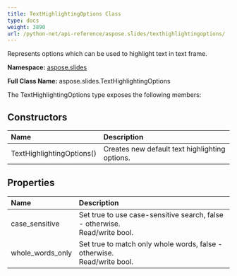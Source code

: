 ```yaml
---
title: TextHighlightingOptions Class
type: docs
weight: 3890
url: /python-net/api-reference/aspose.slides/texthighlightingoptions/
---
```


Represents options which can be used to highlight text in text frame.

**Namespace:** [aspose.slides](/slides/python-net/api-reference/aspose.slides/)

**Full Class Name:** aspose.slides.TextHighlightingOptions



The TextHighlightingOptions type exposes the following members:
## **Constructors**
|**Name**|**Description**|
| :- | :- |
|TextHighlightingOptions()|Creates new default text highlighting options.|
## **Properties**
|**Name**|**Description**|
| :- | :- |
|case_sensitive|Set true to use case-sensitive search, false - otherwise.<br/>            Read/write bool.|
|whole_words_only|Set true to match only whole words, false - otherwise.<br/>            Read/write bool.|

